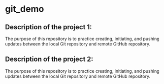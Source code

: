 # git_demo

## Description of the project 1:
The purpose of this repository is to practice creating, initiating, and pushing updates between the local Git repository and remote GitHub repository.

## Description of the project 2:
The purpose of this repository is to practice creating, initiating, and pushing updates between the local Git repository and remote GitHub repository.
